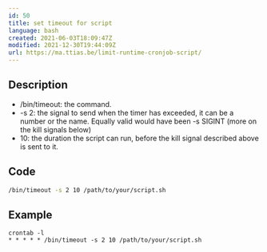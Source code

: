 ```yaml
---
id: 50
title: set timeout for script 
language: bash
created: 2021-06-03T18:09:47Z
modified: 2021-12-30T19:44:09Z
url: https://ma.ttias.be/limit-runtime-cronjob-script/
---
```


## Description

* /bin/timeout: the command.
* -s 2: the signal to send when the timer has exceeded, it can be a number or the name. Equally valid would have been -s SIGINT (more on the kill signals below)
* 10: the duration the script can run, before the kill signal described above is sent to it.

## Code

```bash
/bin/timeout -s 2 10 /path/to/your/script.sh
```

## Example

```
crontab -l
* * * * * /bin/timeout -s 2 10 /path/to/your/script.sh
```

<!-- end -->

